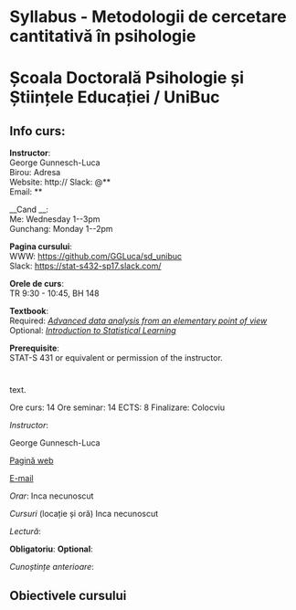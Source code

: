 # Syllabus - Metodologii de cercetare cantitativă în psihologie
# Școala Doctorală Psihologie și Științele Educației / UniBuc 

## Info curs:
__Instructor__:  
George Gunnesch-Luca  
Birou: Adresa  
Website: http://
Slack: @**  
Email: **  

__Cand __:  
Me: Wednesday 1--3pm   
Gunchang: Monday 1--2pm

__Pagina cursului__:    
WWW: https://github.com/GGLuca/sd_unibuc  
Slack: https://stat-s432-sp17.slack.com/

__Orele de curs__:  
TR 9:30 - 10:45, BH 148

__Textbook__:  
Required: [_Advanced data analysis from an elementary point of view_](https://www.stat.cmu.edu/~cshalizi/ADAfaEPoV/)  
Optional: [_Introduction to Statistical Learning_](http://www-bcf.usc.edu/~gareth/ISL/)

__Prerequisite__:  
STAT-S 431 or equivalent or permission of the instructor.
#

text.

Ore curs: 14
Ore seminar: 14
ECTS: 8
Finalizare: Colocviu


*Instructor*:

George Gunnesch-Luca 

[Pagină web](https://www.psychologie.rw.fau.de/team/wissenschaftliche-mitarbeiterinnen/george-luca/)

[E-mail](george.gunnesch-luca@fau.de)

*Orar*:
Inca necunoscut

*Cursuri* (locație și oră)
Inca necunoscut

*Lectură*:

**Obligatoriu**: 
**Optional**: 

*Cunoștințe anterioare*:

## Obiectivele cursului
